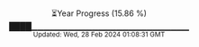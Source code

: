 <p align="center">
⏳Year Progress (15.86 %) <br>
████▁▁▁▁▁▁▁▁▁▁▁▁▁▁▁▁▁▁▁▁▁▁▁▁▁▁ <br>
<sub>Updated: Wed, 28 Feb 2024 01:08:31 GMT</sub>
</p>


